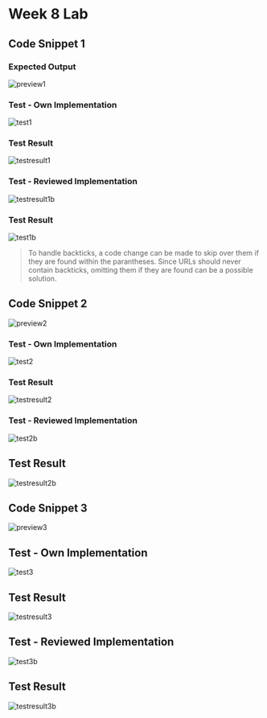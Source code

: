 # Week 8 Lab

## Code Snippet 1
### Expected Output
![preview1](https://user-images.githubusercontent.com/78109412/169719020-c60ee21e-9402-491b-b1f5-2f3684194494.JPG)

### Test - Own Implementation
![test1](https://user-images.githubusercontent.com/78109412/169719089-22c8f81d-e6c4-4b82-a554-db90a9c9f52a.JPG)

### Test Result
![testresult1](https://user-images.githubusercontent.com/78109412/169719146-d55c9a87-4586-41cf-83cc-945f2d248304.JPG)

### Test - Reviewed Implementation
![testresult1b](https://user-images.githubusercontent.com/78109412/169719520-df44734b-9ab8-4bb2-912d-09b34498a1cc.JPG)

### Test Result
![test1b](https://user-images.githubusercontent.com/78109412/169719495-47f147fa-6539-4ef0-b4be-132bbca8f609.JPG)

> To handle backticks, a code change can be made to skip over them if they are found within the parantheses.
> Since URLs should never contain backticks, omitting them if they are found can be a possible solution.


## Code Snippet 2
![preview2](https://user-images.githubusercontent.com/78109412/169719593-5f960885-c91e-4e07-90a8-7b53b1571f3b.JPG)

### Test - Own Implementation
![test2](https://user-images.githubusercontent.com/78109412/169719856-51bbf610-c0ca-4996-8e5f-1f3df281f197.JPG)

### Test Result
![testresult2](https://user-images.githubusercontent.com/78109412/169719902-62ca95d4-b068-44e9-8981-da4ef6800c46.jpg)

### Test - Reviewed Implementation
![test2b](https://user-images.githubusercontent.com/78109412/169720518-9f9e533b-bfd2-410b-a145-fd49de0d8f8a.JPG)


## Test Result
![testresult2b](https://user-images.githubusercontent.com/78109412/169720526-9d2dfa2a-0c03-43ea-ba40-9496248a6c38.JPG)



## Code Snippet 3
![preview3](https://user-images.githubusercontent.com/78109412/169720013-300b56a8-d19b-4cc2-8081-51f1038bc557.JPG)

## Test - Own Implementation
![test3](https://user-images.githubusercontent.com/78109412/169720389-e1b117d8-51b9-447c-a1dd-0e3f43d5ce54.JPG)

## Test Result
![testresult3](https://user-images.githubusercontent.com/78109412/169720410-7bc3e614-4310-4454-9cd4-0ebc59f0b626.JPG)

## Test - Reviewed Implementation
![test3b](https://user-images.githubusercontent.com/78109412/169720660-60e86150-648e-4c71-bd3b-1495846617e6.JPG)

## Test Result
![testresult3b](https://user-images.githubusercontent.com/78109412/169720664-00327146-7568-4d78-9a27-682dec15ab7e.JPG)


